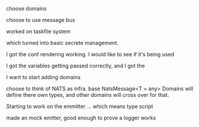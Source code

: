 choose domains

choose to use message bus

worked on taskfile system

which turned into basic secrete management.

I got the conf rendering working. I would like to see if it's being used

I got the variables getting passed correctly, and I got the 

I want to start adding domains

choose to think of NATS as infra. base NatsMessage<T = any>
Domains will define there own types, and other domains will cross over for that.


Starting to work on the emmitter ... which means type script

made an mock emitter, good enough to prove a logger works